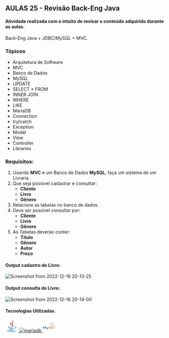 
<h2>AULAS 25 - Revisão Back-Eng Java</h2>
<h4><p>Atividade realizada com o intuito de revisar o conteúdo adquirido durante as aulas.</p></h4>
<p>Back-Eng Java + JDBC/MySQL + MVC.</p>
<h3>Tópicos</h3>
<ul>
<li>Arquitetura de Software</li>
<li>MVC</li>
<li>Banco de Dados</li> 
<li>MySQL</li>
<li>UPDATE</li>
<li>SELECT * FROM</li>
<li>INNER JOIN</li>
<li>WHERE</li>
<li>LIKE</li>
<li>MariaDB</li>
<li>Connection</li>
<li>try/catch</li>
<li>Exception</li>
<li>Model</li>
<li>View</li>
<li>Controller</li>
<li>Libraries</li>
</ul>

<h3>Requisitos:</h3>
<ol>
  <li>Usando <b>MVC</b> e um Banco de Dados <b>MySQL</b>, faça um sistema de um Livraria.</li>
  <li>Que seja possivel cadastrar e consultar:
    <ul>
    <li> <b>Cliente</b> </li>    
    <li> <b>Livro</b> </li>
    <li> <b>Gênero</b> </li>
    </ul>  
  </li>
  <li>Relacione as tabelas no banco de dados.</li>

<li>Deve ser possível consultar por:
    <ul>
    <li> <b>Cliente</b> </li>    
    <li> <b>Livro</b> </li>
    <li> <b>Gênero</b> </li>    
    </ul>  
  </li>
  <li>As Tabelas deverão conter:
    <ul>
    <li><b>Titulo</b></li>
    <li><b>Gênero</b></li> 
    <li><b>Autor</b></li> 
    <li><b>Preço</b></li>
    </ul>  
  </li>
</ol>


<h4>Output cadastro de Livro:</h4> 

![Screenshot from 2022-12-16 20-13-25](https://user-images.githubusercontent.com/78119622/208203725-6541f9b7-5eea-4287-a1b3-7085e055f909.png)


<h4>Output consulta de Livro:</h4> 

![Screenshot from 2022-12-16 20-14-00](https://user-images.githubusercontent.com/78119622/208203735-3a610575-8a3f-46b4-b92b-5b5cf8383340.png)


<h4>Tecnologias Utilizadas.</h4>
 
<p align="left">
<a href="https://www.java.com" target="_blank" rel="noreferrer"> <img src="https://raw.githubusercontent.com/devicons/devicon/master/icons/java/java-original.svg" alt="java" width="40" height="40"/> </a> <a href="https://mariadb.org/" target="_blank" rel="noreferrer"> <img src="https://www.vectorlogo.zone/logos/mariadb/mariadb-icon.svg" alt="mariadb" width="40" height="40"/> </a> <a href="https://www.mysql.com/" target="_blank" rel="noreferrer"> <img src="https://raw.githubusercontent.com/devicons/devicon/master/icons/mysql/mysql-original-wordmark.svg" alt="mysql" width="40" height="40"/> </a>  </p> 

